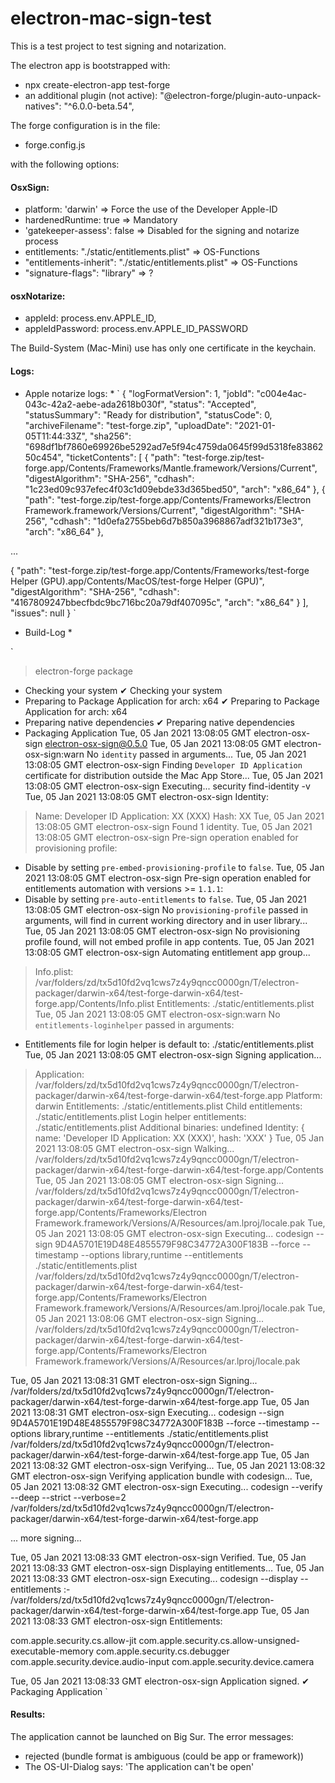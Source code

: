 # electron-mac-sign-test
This is a test project to test signing and notarization.

The electron app is bootstrapped with:
- npx create-electron-app test-forge
- an additional plugin (not active): "@electron-forge/plugin-auto-unpack-natives": "^6.0.0-beta.54",


The forge configuration is in the file:
 - forge.config.js

with the following options:

#### OsxSign:

- platform: 'darwin' => Force the use of the Developer Apple-ID
- hardenedRuntime: true => Mandatory
- 'gatekeeper-assess': false => Disabled for the signing and notarize process
- entitlements: "./static/entitlements.plist" => OS-Functions
- "entitlements-inherit": "./static/entitlements.plist" => OS-Functions
- "signature-flags": "library" => ?

#### osxNotarize:
- appleId: process.env.APPLE_ID,
- appleIdPassword: process.env.APPLE_ID_PASSWORD

The Build-System (Mac-Mini) use has only one certificate in the keychain.

#### Logs:

* Apple notarize logs: *
`
{
"logFormatVersion": 1,
"jobId": "c004e4ac-043c-42a2-aebe-ada2618b030f",
"status": "Accepted",
"statusSummary": "Ready for distribution",
"statusCode": 0,
"archiveFilename": "test-forge.zip",
"uploadDate": "2021-01-05T11:44:33Z",
"sha256": "698df1bf7860e69926be5292ad7e5f94c4759da0645f99d5318fe8386250c454",
"ticketContents": [
{
"path": "test-forge.zip/test-forge.app/Contents/Frameworks/Mantle.framework/Versions/Current",
"digestAlgorithm": "SHA-256",
"cdhash": "1c23ed09c937efec4f03c1d09ebde33d365bed50",
"arch": "x86_64"
},
{
"path": "test-forge.zip/test-forge.app/Contents/Frameworks/Electron Framework.framework/Versions/Current",
"digestAlgorithm": "SHA-256",
"cdhash": "1d0efa2755beb6d7b850a3968867adf321b173e3",
"arch": "x86_64"
},

...

{
"path": "test-forge.zip/test-forge.app/Contents/Frameworks/test-forge Helper (GPU).app/Contents/MacOS/test-forge Helper (GPU)",
"digestAlgorithm": "SHA-256",
"cdhash": "4167809247bbecfbdc9bc716bc20a79df407095c",
"arch": "x86_64"
}
],
"issues": null
}
`

* Build-Log *

`
> electron-forge package

- Checking your system
  ✔ Checking your system
- Preparing to Package Application for arch: x64
  ✔ Preparing to Package Application for arch: x64
- Preparing native dependencies
  ✔ Preparing native dependencies
- Packaging Application
  Tue, 05 Jan 2021 13:08:05 GMT electron-osx-sign electron-osx-sign@0.5.0
  Tue, 05 Jan 2021 13:08:05 GMT electron-osx-sign:warn No `identity` passed in arguments...
  Tue, 05 Jan 2021 13:08:05 GMT electron-osx-sign Finding `Developer ID Application` certificate for distribution outside the Mac App Store...
  Tue, 05 Jan 2021 13:08:05 GMT electron-osx-sign Executing... security find-identity -v
  Tue, 05 Jan 2021 13:08:05 GMT electron-osx-sign Identity:
> Name: Developer ID Application: XX (XXX)
> Hash: XX
Tue, 05 Jan 2021 13:08:05 GMT electron-osx-sign Found 1 identity.
Tue, 05 Jan 2021 13:08:05 GMT electron-osx-sign Pre-sign operation enabled for provisioning profile:
* Disable by setting `pre-embed-provisioning-profile` to `false`.
  Tue, 05 Jan 2021 13:08:05 GMT electron-osx-sign Pre-sign operation enabled for entitlements automation with versions >= `1.1.1`:
* Disable by setting `pre-auto-entitlements` to `false`.
  Tue, 05 Jan 2021 13:08:05 GMT electron-osx-sign No `provisioning-profile` passed in arguments, will find in current working directory and in user library...
  Tue, 05 Jan 2021 13:08:05 GMT electron-osx-sign No provisioning profile found, will not embed profile in app contents.
  Tue, 05 Jan 2021 13:08:05 GMT electron-osx-sign Automating entitlement app group...
> Info.plist: /var/folders/zd/tx5d10fd2vq1cws7z4y9qncc0000gn/T/electron-packager/darwin-x64/test-forge-darwin-x64/test-forge.app/Contents/Info.plist
> Entitlements: ./static/entitlements.plist
Tue, 05 Jan 2021 13:08:05 GMT electron-osx-sign:warn No `entitlements-loginhelper` passed in arguments:
* Entitlements file for login helper is default to: ./static/entitlements.plist
  Tue, 05 Jan 2021 13:08:05 GMT electron-osx-sign Signing application...
> Application: /var/folders/zd/tx5d10fd2vq1cws7z4y9qncc0000gn/T/electron-packager/darwin-x64/test-forge-darwin-x64/test-forge.app
> Platform: darwin
> Entitlements: ./static/entitlements.plist
> Child entitlements: ./static/entitlements.plist
> Login helper entitlements: ./static/entitlements.plist
> Additional binaries: undefined
> Identity: {
name: 'Developer ID Application: XX (XXX)',
hash: 'XXX'
}
Tue, 05 Jan 2021 13:08:05 GMT electron-osx-sign Walking... /var/folders/zd/tx5d10fd2vq1cws7z4y9qncc0000gn/T/electron-packager/darwin-x64/test-forge-darwin-x64/test-forge.app/Contents
Tue, 05 Jan 2021 13:08:05 GMT electron-osx-sign Signing... /var/folders/zd/tx5d10fd2vq1cws7z4y9qncc0000gn/T/electron-packager/darwin-x64/test-forge-darwin-x64/test-forge.app/Contents/Frameworks/Electron Framework.framework/Versions/A/Resources/am.lproj/locale.pak
Tue, 05 Jan 2021 13:08:05 GMT electron-osx-sign Executing... codesign --sign 9D4A5701E19D48E4855579F98C34772A300F183B --force --timestamp --options library,runtime --entitlements ./static/entitlements.plist /var/folders/zd/tx5d10fd2vq1cws7z4y9qncc0000gn/T/electron-packager/darwin-x64/test-forge-darwin-x64/test-forge.app/Contents/Frameworks/Electron Framework.framework/Versions/A/Resources/am.lproj/locale.pak
Tue, 05 Jan 2021 13:08:06 GMT electron-osx-sign Signing... /var/folders/zd/tx5d10fd2vq1cws7z4y9qncc0000gn/T/electron-packager/darwin-x64/test-forge-darwin-x64/test-forge.app/Contents/Frameworks/Electron Framework.framework/Versions/A/Resources/ar.lproj/locale.pak

Tue, 05 Jan 2021 13:08:31 GMT electron-osx-sign Signing... /var/folders/zd/tx5d10fd2vq1cws7z4y9qncc0000gn/T/electron-packager/darwin-x64/test-forge-darwin-x64/test-forge.app
Tue, 05 Jan 2021 13:08:31 GMT electron-osx-sign Executing... codesign --sign 9D4A5701E19D48E4855579F98C34772A300F183B --force --timestamp --options library,runtime --entitlements ./static/entitlements.plist /var/folders/zd/tx5d10fd2vq1cws7z4y9qncc0000gn/T/electron-packager/darwin-x64/test-forge-darwin-x64/test-forge.app
Tue, 05 Jan 2021 13:08:32 GMT electron-osx-sign Verifying...
Tue, 05 Jan 2021 13:08:32 GMT electron-osx-sign Verifying application bundle with codesign...
Tue, 05 Jan 2021 13:08:32 GMT electron-osx-sign Executing... codesign --verify --deep --strict --verbose=2 /var/folders/zd/tx5d10fd2vq1cws7z4y9qncc0000gn/T/electron-packager/darwin-x64/test-forge-darwin-x64/test-forge.app

... more signing...

Tue, 05 Jan 2021 13:08:33 GMT electron-osx-sign Verified.
Tue, 05 Jan 2021 13:08:33 GMT electron-osx-sign Displaying entitlements...
Tue, 05 Jan 2021 13:08:33 GMT electron-osx-sign Executing... codesign --display --entitlements :- /var/folders/zd/tx5d10fd2vq1cws7z4y9qncc0000gn/T/electron-packager/darwin-x64/test-forge-darwin-x64/test-forge.app
Tue, 05 Jan 2021 13:08:33 GMT electron-osx-sign Entitlements:
 <?xml version="1.0" encoding="UTF-8"?>
<!DOCTYPE plist PUBLIC "-//Apple//DTD PLIST 1.0//EN" "http://www.apple.com/DTDs/PropertyList-1.0.dtd">
<plist version="1.0">
  <dict>
    <key>com.apple.security.cs.allow-jit</key>
    <true/>
    <key>com.apple.security.cs.allow-unsigned-executable-memory</key>
    <true/>
    <key>com.apple.security.cs.debugger</key>
    <true/>
    <key>com.apple.security.device.audio-input</key>
    <true/>
    <key>com.apple.security.device.camera</key>
    <true/>
  </dict>
</plist>

Tue, 05 Jan 2021 13:08:33 GMT electron-osx-sign Application signed.
✔ Packaging Application
`


#### Results:

The application cannot be launched on Big Sur. The error messages:

- rejected (bundle format is ambiguous (could be app or framework))
- The OS-UI-Dialog says: 'The application can't be open'

